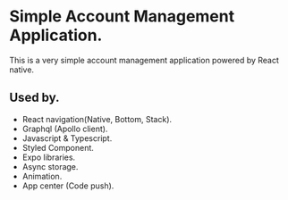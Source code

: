# Simple Account Management Application.

This is a very simple account management application powered by React native.

## Used by.

- React navigation(Native, Bottom, Stack).
- Graphql (Apollo client).
- Javascript & Typescript.
- Styled Component.
- Expo libraries.
- Async storage.
- Animation.
- App center (Code push).
